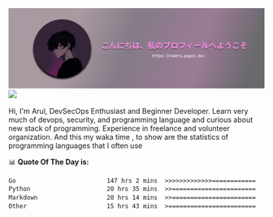 ![banner](.github/profile-markdown.png)
<img src="https://user-images.githubusercontent.com/73097560/115834477-dbab4500-a447-11eb-908a-139a6edaec5c.gif"></p>

Hi, I'm Arul, DevSecOps Enthusiast and Beginner Developer. Learn very much of devops, security, and programming language and curious about new stack of programming. Experience in freelance and volunteer organization. And this my waka time , to show are the statistics of programming languages that I often use

📊 **Quote Of The Day is:**
<!--START_SECTION:waka-->

```txt
Go                         147 hrs 2 mins  >>>>>>>>>>>>>============   52.28 %
Python                     20 hrs 35 mins  >>=======================   07.32 %
Markdown                   20 hrs 14 mins  >>=======================   07.20 %
Other                      15 hrs 43 mins  >========================   05.59 %
```

<!--END_SECTION:waka-->

